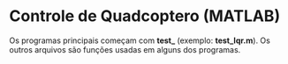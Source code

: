 # Controle de Quadcoptero (MATLAB)
Os programas principais começam com **test_** (exemplo: **test_lqr.m**). Os outros arquivos são funções usadas em alguns dos programas.
